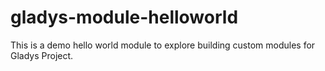 # gladys-module-helloworld
This is a demo hello world module to explore building custom modules for Gladys Project.

